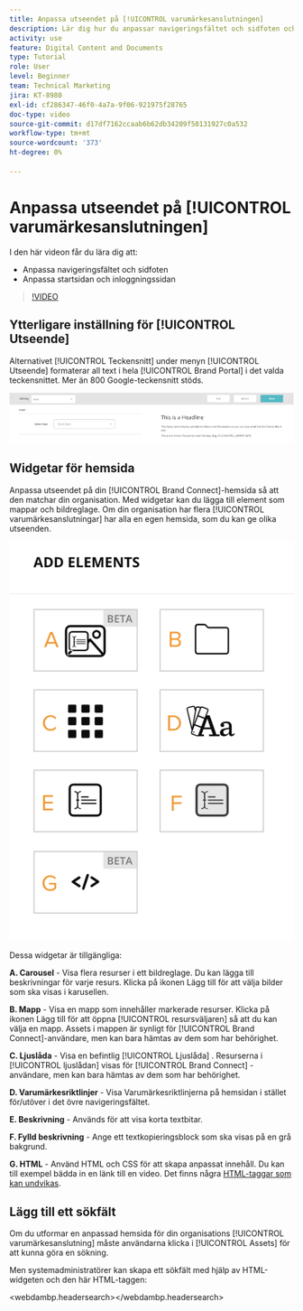 ```yaml
---
title: Anpassa utseendet på [!UICONTROL varumärkesanslutningen]
description: Lär dig hur du anpassar navigeringsfältet och sidfoten och anpassar hemsidan och inloggningssidan i [!UICONTROL Brand Connect] för [!UICONTROL Workfront DAM].
activity: use
feature: Digital Content and Documents
type: Tutorial
role: User
level: Beginner
team: Technical Marketing
jira: KT-8980
exl-id: cf286347-46f0-4a7a-9f06-921975f28765
doc-type: video
source-git-commit: d17df7162ccaab6b62db34209f50131927c0a532
workflow-type: tm+mt
source-wordcount: '373'
ht-degree: 0%

---
```


# Anpassa utseendet på [!UICONTROL varumärkesanslutningen]

I den här videon får du lära dig att:

* Anpassa navigeringsfältet och sidfoten
* Anpassa startsidan och inloggningssidan

>[!VIDEO](https://video.tv.adobe.com/v/335242/?quality=12&learn=on&enablevpops)

## Ytterligare inställning för [!UICONTROL Utseende]

Alternativet [!UICONTROL Teckensnitt] under menyn [!UICONTROL Utseende] formaterar all text i hela [!UICONTROL Brand Portal] i det valda teckensnittet. Mer än 800 Google-teckensnitt stöds.

![Alternativet [!UICONTROL Teckensnitt] under menyformatet [!UICONTROL Utseende] för [!UICONTROL Brand Portal]](assets/02-brand-connect-appearance-font.png)

## Widgetar för hemsida

Anpassa utseendet på din [!UICONTROL Brand Connect]-hemsida så att den matchar din organisation. Med widgetar kan du lägga till element som mappar och bildreglage. Om din organisation har flera [!UICONTROL varumärkesanslutningar] har alla en egen hemsida, som du kan ge olika utseenden.

![En skärmbild av de tillgängliga widgetarna för din [!UICONTROL Brand Connect]-hemsida](assets/03-brand-connect-home-page-widgets.png)

Dessa widgetar är tillgängliga:

**A. Carousel** - Visa flera resurser i ett bildreglage. Du kan lägga till beskrivningar för varje resurs. Klicka på ikonen Lägg till för att välja bilder som ska visas i karusellen.

**B. Mapp** - Visa en mapp som innehåller markerade resurser. Klicka på ikonen Lägg till för att öppna [!UICONTROL resursväljaren] så att du kan välja en mapp. Assets i mappen är synligt för [!UICONTROL Brand Connect]-användare, men kan bara hämtas av dem som har behörighet.

**C. Ljuslåda** - Visa en befintlig [!UICONTROL Ljuslåda &#x200B;] . Resurserna i [!UICONTROL ljuslådan] visas för [!UICONTROL Brand Connect] -användare, men kan bara hämtas av dem som har behörighet.

**D. Varumärkesriktlinjer** - Visa Varumärkesriktlinjerna på hemsidan i stället för/utöver i det övre navigeringsfältet.

**E. Beskrivning** - Används för att visa korta textbitar.

**F. Fylld beskrivning** - Ange ett textkopieringsblock som ska visas på en grå bakgrund.

**G. HTML** - Använd HTML och CSS för att skapa anpassat innehåll. Du kan till exempel bädda in en länk till en video. Det finns några [HTML-taggar som kan undvikas](https://www.damsuccess.com/hc/en-us/articles/206170043-Brand-Connect-Admin-Guide#html).

## Lägg till ett sökfält

Om du utformar en anpassad hemsida för din organisations [!UICONTROL varumärkesanslutning] måste användarna klicka i [!UICONTROL Assets] för att kunna göra en sökning.

Men systemadministratörer kan skapa ett sökfält med hjälp av HTML-widgeten och den här HTML-taggen:

&lt;webdambp.headersearch>&lt;/webdambp.headersearch>
